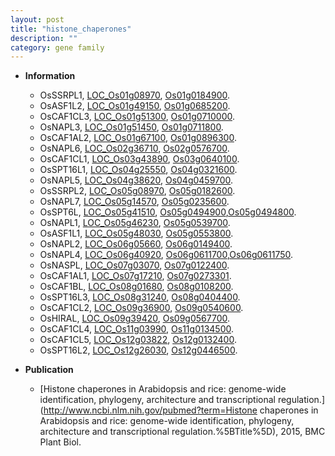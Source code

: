 ```yaml
---
layout: post
title: "histone_chaperones"
description: ""
category: gene family
---
```


* **Information**  
    + OsSSRPL1, [LOC_Os01g08970](http://rice.plantbiology.msu.edu/cgi-bin/ORF_infopage.cgi?orf=LOC_Os01g08970), [Os01g0184900](http://rapdb.dna.affrc.go.jp/viewer/gbrowse_details/irgsp1?name=Os01g0184900).
    + OsASF1L2, [LOC_Os01g49150](http://rice.plantbiology.msu.edu/cgi-bin/ORF_infopage.cgi?orf=LOC_Os01g49150), [Os01g0685200](http://rapdb.dna.affrc.go.jp/viewer/gbrowse_details/irgsp1?name=Os01g0685200).
    + OsCAF1CL3, [LOC_Os01g51300](http://rice.plantbiology.msu.edu/cgi-bin/ORF_infopage.cgi?orf=LOC_Os01g51300), [Os01g0710000](http://rapdb.dna.affrc.go.jp/viewer/gbrowse_details/irgsp1?name=Os01g0710000).
    + OsNAPL3, [LOC_Os01g51450](http://rice.plantbiology.msu.edu/cgi-bin/ORF_infopage.cgi?orf=LOC_Os01g51450), [Os01g0711800](http://rapdb.dna.affrc.go.jp/viewer/gbrowse_details/irgsp1?name=Os01g0711800).
    + OsCAF1AL2, [LOC_Os01g67100](http://rice.plantbiology.msu.edu/cgi-bin/ORF_infopage.cgi?orf=LOC_Os01g67100), [Os01g0896300](http://rapdb.dna.affrc.go.jp/viewer/gbrowse_details/irgsp1?name=Os01g0896300).
    + OsNAPL6, [LOC_Os02g36710](http://rice.plantbiology.msu.edu/cgi-bin/ORF_infopage.cgi?orf=LOC_Os02g36710), [Os02g0576700](http://rapdb.dna.affrc.go.jp/viewer/gbrowse_details/irgsp1?name=Os02g0576700).
    + OsCAF1CL1, [LOC_Os03g43890](http://rice.plantbiology.msu.edu/cgi-bin/ORF_infopage.cgi?orf=LOC_Os03g43890), [Os03g0640100](http://rapdb.dna.affrc.go.jp/viewer/gbrowse_details/irgsp1?name=Os03g0640100).
    + OsSPT16L1, [LOC_Os04g25550](http://rice.plantbiology.msu.edu/cgi-bin/ORF_infopage.cgi?orf=LOC_Os04g25550), [Os04g0321600](http://rapdb.dna.affrc.go.jp/viewer/gbrowse_details/irgsp1?name=Os04g0321600).
    + OsNAPL5, [LOC_Os04g38620](http://rice.plantbiology.msu.edu/cgi-bin/ORF_infopage.cgi?orf=LOC_Os04g38620), [Os04g0459700](http://rapdb.dna.affrc.go.jp/viewer/gbrowse_details/irgsp1?name=Os04g0459700).
    + OsSSRPL2, [LOC_Os05g08970](http://rice.plantbiology.msu.edu/cgi-bin/ORF_infopage.cgi?orf=LOC_Os05g08970), [Os05g0182600](http://rapdb.dna.affrc.go.jp/viewer/gbrowse_details/irgsp1?name=Os05g0182600).
    + OsNAPL7, [LOC_Os05g14570](http://rice.plantbiology.msu.edu/cgi-bin/ORF_infopage.cgi?orf=LOC_Os05g14570), [Os05g0235600](http://rapdb.dna.affrc.go.jp/viewer/gbrowse_details/irgsp1?name=Os05g0235600).
    + OsSPT6L, [LOC_Os05g41510](http://rice.plantbiology.msu.edu/cgi-bin/ORF_infopage.cgi?orf=LOC_Os05g41510), [Os05g0494900](http://rapdb.dna.affrc.go.jp/viewer/gbrowse_details/irgsp1?name=Os05g0494900),[Os05g0494800](http://rapdb.dna.affrc.go.jp/viewer/gbrowse_details/irgsp1?name=Os05g0494800).
    + OsNAPL1, [LOC_Os05g46230](http://rice.plantbiology.msu.edu/cgi-bin/ORF_infopage.cgi?orf=LOC_Os05g46230), [Os05g0539700](http://rapdb.dna.affrc.go.jp/viewer/gbrowse_details/irgsp1?name=Os05g0539700).
    + OsASF1L1, [LOC_Os05g48030](http://rice.plantbiology.msu.edu/cgi-bin/ORF_infopage.cgi?orf=LOC_Os05g48030), [Os05g0553800](http://rapdb.dna.affrc.go.jp/viewer/gbrowse_details/irgsp1?name=Os05g0553800).
    + OsNAPL2, [LOC_Os06g05660](http://rice.plantbiology.msu.edu/cgi-bin/ORF_infopage.cgi?orf=LOC_Os06g05660), [Os06g0149400](http://rapdb.dna.affrc.go.jp/viewer/gbrowse_details/irgsp1?name=Os06g0149400).
    + OsNAPL4, [LOC_Os06g40920](http://rice.plantbiology.msu.edu/cgi-bin/ORF_infopage.cgi?orf=LOC_Os06g40920), [Os06g0611700](http://rapdb.dna.affrc.go.jp/viewer/gbrowse_details/irgsp1?name=Os06g0611700),[Os06g0611750](http://rapdb.dna.affrc.go.jp/viewer/gbrowse_details/irgsp1?name=Os06g0611750).
    + OsNASPL, [LOC_Os07g03070](http://rice.plantbiology.msu.edu/cgi-bin/ORF_infopage.cgi?orf=LOC_Os07g03070), [Os07g0122400](http://rapdb.dna.affrc.go.jp/viewer/gbrowse_details/irgsp1?name=Os07g0122400).
    + OsCAF1AL1, [LOC_Os07g17210](http://rice.plantbiology.msu.edu/cgi-bin/ORF_infopage.cgi?orf=LOC_Os07g17210), [Os07g0273301](http://rapdb.dna.affrc.go.jp/viewer/gbrowse_details/irgsp1?name=Os07g0273301).
    + OsCAF1BL, [LOC_Os08g01680](http://rice.plantbiology.msu.edu/cgi-bin/ORF_infopage.cgi?orf=LOC_Os08g01680), [Os08g0108200](http://rapdb.dna.affrc.go.jp/viewer/gbrowse_details/irgsp1?name=Os08g0108200).
    + OsSPT16L3, [LOC_Os08g31240](http://rice.plantbiology.msu.edu/cgi-bin/ORF_infopage.cgi?orf=LOC_Os08g31240), [Os08g0404400](http://rapdb.dna.affrc.go.jp/viewer/gbrowse_details/irgsp1?name=Os08g0404400).
    + OsCAF1CL2, [LOC_Os09g36900](http://rice.plantbiology.msu.edu/cgi-bin/ORF_infopage.cgi?orf=LOC_Os09g36900), [Os09g0540600](http://rapdb.dna.affrc.go.jp/viewer/gbrowse_details/irgsp1?name=Os09g0540600).
    + OsHIRAL, [LOC_Os09g39420](http://rice.plantbiology.msu.edu/cgi-bin/ORF_infopage.cgi?orf=LOC_Os09g39420), [Os09g0567700](http://rapdb.dna.affrc.go.jp/viewer/gbrowse_details/irgsp1?name=Os09g0567700).
    + OsCAF1CL4, [LOC_Os11g03990](http://rice.plantbiology.msu.edu/cgi-bin/ORF_infopage.cgi?orf=LOC_Os11g03990), [Os11g0134500](http://rapdb.dna.affrc.go.jp/viewer/gbrowse_details/irgsp1?name=Os11g0134500).
    + OsCAF1CL5, [LOC_Os12g03822](http://rice.plantbiology.msu.edu/cgi-bin/ORF_infopage.cgi?orf=LOC_Os12g03822), [Os12g0132400](http://rapdb.dna.affrc.go.jp/viewer/gbrowse_details/irgsp1?name=Os12g0132400).
    + OsSPT16L2, [LOC_Os12g26030](http://rice.plantbiology.msu.edu/cgi-bin/ORF_infopage.cgi?orf=LOC_Os12g26030), [Os12g0446500](http://rapdb.dna.affrc.go.jp/viewer/gbrowse_details/irgsp1?name=Os12g0446500).

* **Publication**  
    + [Histone chaperones in Arabidopsis and rice: genome-wide identification, phylogeny, architecture and transcriptional regulation.](http://www.ncbi.nlm.nih.gov/pubmed?term=Histone chaperones in Arabidopsis and rice: genome-wide identification, phylogeny, architecture and transcriptional regulation.%5BTitle%5D), 2015, BMC Plant Biol.



